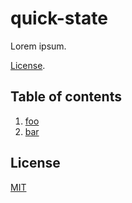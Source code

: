 # quick-state
Lorem ipsum.

[License](#license).

## Table of contents
1. [foo](#foo)
2. [bar](#bar)

## License
[MIT](https://www.mit.edu/~amini/LICENSE.md)
